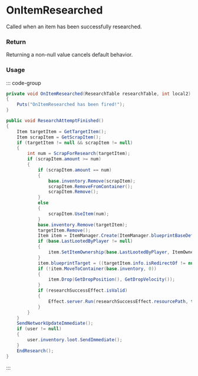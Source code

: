 # OnItemResearched
<Badge type="info" text="Item"/>[<Badge type="danger" text="Carbon Compatible"/>](https://github.com/CarbonCommunity/Carbon)[<Badge type="warning" text="Oxide Compatible"/>](https://github.com/OxideMod/Oxide.Rust)
Called when an item has been successfully researched.

### Return
Returning a non-null value cancels default behavior.

### Usage
::: code-group
```csharp [Example]
private void OnItemResearched(ResearchTable researchTable, int local2)
{
	Puts("OnItemResearched has been fired!");
}
```
```csharp [Source — Assembly-CSharp @ ResearchTable]
public void ResearchAttemptFinished()
{
	Item targetItem = GetTargetItem();
	Item scrapItem = GetScrapItem();
	if (targetItem != null && scrapItem != null)
	{
		int num = ScrapForResearch(targetItem);
		if (scrapItem.amount >= num)
		{
			if (scrapItem.amount == num)
			{
				base.inventory.Remove(scrapItem);
				scrapItem.RemoveFromContainer();
				scrapItem.Remove();
			}
			else
			{
				scrapItem.UseItem(num);
			}
			base.inventory.Remove(targetItem);
			targetItem.Remove();
			Item item = ItemManager.Create(ItemManager.blueprintBaseDef, 1, 0uL);
			if (base.LastLootedByPlayer != null)
			{
				item.SetItemOwnership(base.LastLootedByPlayer, ItemOwnershipPhrases.ResearchTable);
			}
			item.blueprintTarget = ((targetItem.info.isRedirectOf != null) ? targetItem.info.isRedirectOf.itemid : targetItem.info.itemid);
			if (!item.MoveToContainer(base.inventory, 0))
			{
				item.Drop(GetDropPosition(), GetDropVelocity());
			}
			if (researchSuccessEffect.isValid)
			{
				Effect.server.Run(researchSuccessEffect.resourcePath, this, 0u, UnityEngine.Vector3.zero, UnityEngine.Vector3.zero);
			}
		}
	}
	SendNetworkUpdateImmediate();
	if (user != null)
	{
		user.inventory.loot.SendImmediate();
	}
	EndResearch();
}

```
:::
